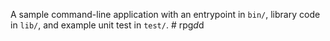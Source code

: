 A sample command-line application with an entrypoint in `bin/`, library code
in `lib/`, and example unit test in `test/`.
#   r p g _ d _ d  
 